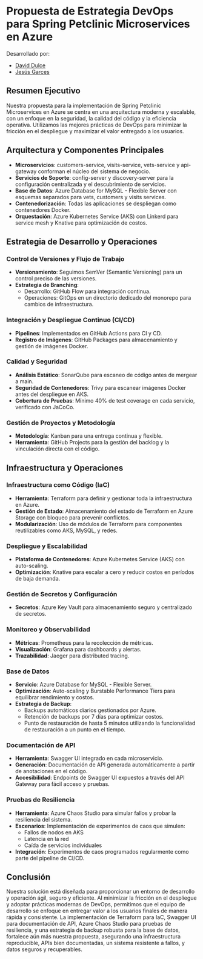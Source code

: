 # Propuesta de Estrategia DevOps para Spring Petclinic Microservices en Azure

Desarrollado por:
- [David Dulce](https://github.com/arkantrust)
- [Jesús Garces](https://github.com/JesusGarce22)

## Resumen Ejecutivo

Nuestra propuesta para la implementación de Spring Petclinic Microservices en Azure se centra en una arquitectura moderna y escalable, con un enfoque en la seguridad, la calidad del código y la eficiencia operativa. Utilizamos las mejores prácticas de DevOps para minimizar la fricción en el despliegue y maximizar el valor entregado a los usuarios.

## Arquitectura y Componentes Principales

- **Microservicios**: customers-service, visits-service, vets-service y api-gateway conforman el núcleo del sistema de negocio.
- **Servicios de Soporte**: config-server y discovery-server para la configuración centralizada y el descubrimiento de servicios.
- **Base de Datos**: Azure Database for MySQL - Flexible Server con esquemas separados para vets, customers y visits services.
- **Contenedorización**: Todas las aplicaciones se despliegan como contenedores Docker.
- **Orquestación**: Azure Kubernetes Service (AKS) con Linkerd para service mesh y Knative para optimización de costos.

## Estrategia de Desarrollo y Operaciones

### Control de Versiones y Flujo de Trabajo
- **Versionamiento**: Seguimos SemVer (Semantic Versioning) para un control preciso de las versiones.
- **Estrategia de Branching**: 
  - Desarrollo: GitHub Flow para integración continua.
  - Operaciones: GitOps en un directorio dedicado del monorepo para cambios de infraestructura.

### Integración y Despliegue Continuo (CI/CD)
- **Pipelines**: Implementados en GitHub Actions para CI y CD.
- **Registro de Imágenes**: GitHub Packages para almacenamiento y gestión de imágenes Docker.

### Calidad y Seguridad
- **Análisis Estático**: SonarQube para escaneo de código antes de mergear a main.
- **Seguridad de Contenedores**: Trivy para escanear imágenes Docker antes del despliegue en AKS.
- **Cobertura de Pruebas**: Mínimo 40% de test coverage en cada servicio, verificado con JaCoCo.

### Gestión de Proyectos y Metodología
- **Metodología**: Kanban para una entrega continua y flexible.
- **Herramienta**: GitHub Projects para la gestión del backlog y la vinculación directa con el código.

## Infraestructura y Operaciones

### Infraestructura como Código (IaC)
- **Herramienta**: Terraform para definir y gestionar toda la infraestructura en Azure.
- **Gestión de Estado**: Almacenamiento del estado de Terraform en Azure Storage con bloqueo para prevenir conflictos.
- **Modularización**: Uso de módulos de Terraform para componentes reutilizables como AKS, MySQL, y redes.

### Despliegue y Escalabilidad
- **Plataforma de Contenedores**: Azure Kubernetes Service (AKS) con auto-scaling.
- **Optimización**: Knative para escalar a cero y reducir costos en períodos de baja demanda.

### Gestión de Secretos y Configuración
- **Secretos**: Azure Key Vault para almacenamiento seguro y centralizado de secretos.

### Monitoreo y Observabilidad
- **Métricas**: Prometheus para la recolección de métricas.
- **Visualización**: Grafana para dashboards y alertas.
- **Trazabilidad**: Jaeger para distributed tracing.

### Base de Datos
- **Servicio**: Azure Database for MySQL - Flexible Server.
- **Optimización**: Auto-scaling y Burstable Performance Tiers para equilibrar rendimiento y costos.
- **Estrategia de Backup**: 
  - Backups automáticos diarios gestionados por Azure.
  - Retención de backups por 7 días para optimizar costos.
  - Punto de restauración de hasta 5 minutos utilizando la funcionalidad de restauración a un punto en el tiempo.

### Documentación de API
- **Herramienta**: Swagger UI integrado en cada microservicio.
- **Generación**: Documentación de API generada automáticamente a partir de anotaciones en el código.
- **Accesibilidad**: Endpoints de Swagger UI expuestos a través del API Gateway para fácil acceso y pruebas.

### Pruebas de Resiliencia
- **Herramienta**: Azure Chaos Studio para simular fallos y probar la resiliencia del sistema.
- **Escenarios**: Implementación de experimentos de caos que simulen:
  - Fallos de nodos en AKS
  - Latencia en la red
  - Caída de servicios individuales
- **Integración**: Experimentos de caos programados regularmente como parte del pipeline de CI/CD.

## Conclusión

Nuestra solución está diseñada para proporcionar un entorno de desarrollo y operación ágil, seguro y eficiente. Al minimizar la fricción en el despliegue y adoptar prácticas modernas de DevOps, permitimos que el equipo de desarrollo se enfoque en entregar valor a los usuarios finales de manera rápida y consistente. La implementación de Terraform para IaC, Swagger UI para documentación de API, Azure Chaos Studio para pruebas de resiliencia, y una estrategia de backup robusta para la base de datos, fortalece aún más nuestra propuesta, asegurando una infraestructura reproducible, APIs bien documentadas, un sistema resistente a fallos, y datos seguros y recuperables.
